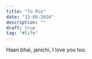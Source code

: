 ```yaml
---
title: "To Rio"
date: "15-08-2024"
description: ""
draft: true
tag: "#life"
---
```

Haan bhai, janichi, I love you too.